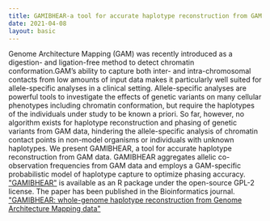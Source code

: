 ```yaml
---
title: GAMIBHEAR-a tool for accurate haplotype reconstruction from GAM data
date: 2021-04-08
layout: basic
---
```


Genome Architecture Mapping (GAM) was recently introduced as a digestion- and ligation-free method to detect chromatin conformation.GAM’s ability to capture both inter- and intra-chromosomal contacts from low amounts of input data makes it particularly well suited for allele-specific analyses in a clinical setting. Allele-specific analyses are powerful tools to investigate the effects of genetic variants on many cellular phenotypes including chromatin conformation, but require the haplotypes of the individuals under study to be known a priori. So far, however, no algorithm exists for haplotype reconstruction and phasing of genetic variants from GAM data, hindering the allele-specific analysis of chromatin contact points in non-model organisms or individuals with unknown haplotypes.
We present GAMIBHEAR, a tool for accurate haplotype reconstruction from GAM data. GAMIBHEAR aggregates allelic co-observation frequencies from GAM data and employs a GAM-specific probabilistic model of haplotype capture to optimize phasing accuracy. 
["GAMIBHEAR"](https://bitbucket.org/schwarzlab/gamibhear) is available as an R package under the open-source GPL-2 license. The paper has been published in the Bioinformatics journal. ["GAMIBHEAR: whole-genome haplotype reconstruction from Genome Architecture Mapping data"](https://doi.org/10.1093/bioinformatics/btab238) 
